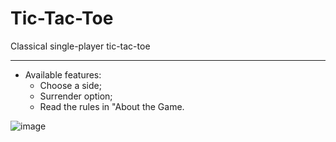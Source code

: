 # Tic-Tac-Toe
Сlassical single-player tic-tac-toe
____
- Available features:
    - Choose a side;
    - Surrender option;
    - Read the rules in "About the Game.
    
![image](https://user-images.githubusercontent.com/55535507/186419182-ef0a4697-8c90-4264-8b38-2ba6b5befd23.png)
